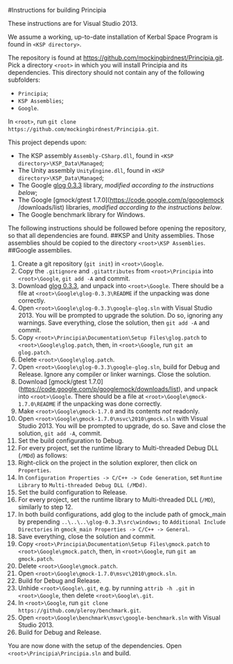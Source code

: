 #Instructions for building Principia

These instructions are for Visual Studio 2013.

We assume a working, up-to-date installation of Kerbal Space Program is found in
`<KSP directory>`.

The repository is found at https://github.com/mockingbirdnest/Principia.git.
Pick a directory `<root>` in which you will install Principia and its
dependencies.
This directory should not contain any of the following subfolders:
- `Principia`;
- `KSP Assemblies`;
- `Google`.

In `<root>`, run `git clone https://github.com/mockingbirdnest/Principia.git`.

This project depends upon:
- The KSP assembly `Assembly-CSharp.dll`, found in 
`<KSP directory>\KSP_Data\Managed`;
- The Unity assembly `UnityEngine.dll`, found in
`<KSP directory>\KSP_Data\Managed`;
- The Google [glog 0.3.3](https://code.google.com/p/google-glog/downloads/list)
library, *modified according to the instructions below*;
- The Google [gmock/gtest 1.7.0](https://code.google.com/p/googlemock
/downloads/list) libraries, *modified according to the instructions below*.
- The Google benchmark library for Windows.

The following instructions should be followed before opening the repository, so
that all dependencies are found.
##KSP and Unity assemblies.
Those assemblies should be copied to the directory `<root>\KSP Assemblies`.
##Google assemblies.
1. Create a git repository (`git init`) in `<root>\Google`.
2. Copy the `.gitignore` and `.gitattributes` from `<root>\Principia` into 
`<root>\Google`, `git add -A` and commit.
3. Download [glog 0.3.3](https://code.google.com/p/google-glog/downloads/list),
and unpack into `<root>\Google`.
There should be a file at `<root>\Google\glog-0.3.3\README` if the unpacking was
done correctly.
4. Open `<root>\Google\glog-0.3.3\google-glog.sln` with Visual Studio 2013. You
will be prompted to upgrade the solution. Do so, ignoring any warnings. Save
everything, close the solution, then `git add -A` and commit.
5. Copy `<root>\Principia\Documentation\Setup Files\glog.patch` to
`<root>\Google\glog.patch`, then, in `<root>\Google`, run `git am glog.patch`.
6. Delete `<root>\Google\glog.patch`.
7. Open `<root>\Google\glog-0.3.3\google-glog.sln`, build for Debug and Release.
Ignore any compiler or linker warnings. Close the solution.
8. Download [gmock/gtest 1.7.0]
(https://code.google.com/p/googlemock/downloads/list), and unpack into
`<root>\Google`. There should be a file at `<root>\Google\gmock-1.7.0\README`
if the unpacking was done correctly.
9. Make `<root>\Google\gmock-1.7.0` and its contents *not* readonly.
10. Open `<root>\Google\gmock-1.7.0\msvc\2010\gmock.sln` with Visual Studio 2013.
You will be prompted to upgrade, do so. Save and close the solution,
`git add -A`, commit.
11. Set the build configuration to Debug.
12. For every project, set the runtime library to Multi-threaded Debug DLL
(`/MDd`) as follows:
  1. Right-click on the project in the solution explorer, then click on
  `Properties`.
  2. In `Configuration Properties -> C/C++ -> Code Generation`, set
  `Runtime Library` to `Multi-threaded Debug DLL (/MDd)`.
13. Set the build configuration to Release.
14. For every project, set the runtime library to Multi-threaded DLL
(`/MD`), similarly to step 12.
15. In both build configurations, add glog to the include path of gmock_main by
prepending `..\..\..\glog-0.3.3\src\windows;` to `Additional Include Directories`
in `gmock_main Properties -> C/C++ -> General`.
16. Save everything, close the solution and commit.
17. Copy `<root>\Principia\Documentation\Setup Files\gmock.patch` to
`<root>\Google\gmock.patch`, then, in `<root>\Google`, run `git am gmock.patch`.
18. Delete `<root>\Google\gmock.patch`.
19. Open `<root>\Google\gmock-1.7.0\msvc\2010\gmock.sln`.
20. Build for Debug and Release.
21. Unhide `<root>\Google\.git`, e.g. by running `attrib -h .git` in `<root>\Google`, then delete `<root>\Google\.git`.
22. In `<root>\Google`, run `git clone https://github.com/pleroy/benchmark.git`.
23. Open `<root>\Google\benchmark\msvc\google-benchmark.sln` with Visual Studio 2013.
24. Build for Debug and Release.

You are now done with the setup of the dependencies.
Open `<root>\Principia\Principia.sln` and build.
